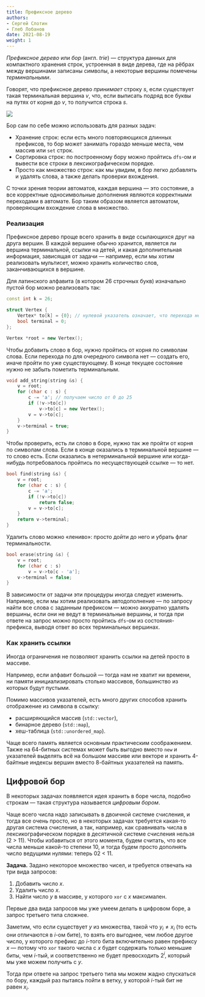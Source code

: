 ```yaml
---
title: Префиксное дерево
authors:
- Сергей Слотин
- Глеб Лобанов
date: 2021-08-19
weight: 1
---
```


*Префиксное дерево* или *бор* (англ. *trie*) — структура данных для компактного хранения строк, устроенная в виде дерева, где на рёбрах между вершинами записаны символы, а некоторые вершины помечены *терминальными*.

Говорят, что префиксное дерево *принимает* строку $s$, если существует такая терминальная вершина $v$, что, если выписать подряд все буквы на путях от корня до $v$, то получится строка $s$.

![](../img/trie.png)

Бор сам по себе можно использовать для разных задач:

- Хранение строк: если есть много повторяющихся длинных префиксов, то бор может занимать гораздо меньше места, чем массив или `set` строк.
- Сортировка строк: по построенному бору можно пройтись `dfs`-ом и вывести все строки в лексикографическом порядке.
- Просто как множество строк: как мы увидим, в бор легко добавлять и удалять слова, а также делать проверки вхождения.

С точки зрения теории автоматов, каждая вершина — это состояние, а все корректные односимвольные дополнения являются корректными переходами в автомате. Бор таким образом является автоматом, проверяющим вхождение слова в множество.

### Реализация

Префиксное дерево проще всего хранить в виде ссылающихся друг на друга вершин. В каждой вершине обычно хранится, является ли вершина терминальной, ссылки на детей, и какая дополнительная информация, зависящая от задачи — например, если мы хотим реализовать мультисет, можно хранить количество слов, заканчивающихся в вершине.

Для латинского алфавита (в котором 26 строчных букв) изначально пустой бор можно реализовать так:

```c++
const int k = 26;

struct Vertex {
    Vertex* to[k] = {0}; // нулевой указатель означает, что перехода нет
    bool terminal = 0;
};

Vertex *root = new Vertex();
```

Чтобы добавить слово в бор, нужно пройтись от корня по символам слова. Если перехода по для очередного символа нет — создать его, иначе пройти по уже существующему. В конце текущее состояние нужно не забыть пометить терминальным.

```c++
void add_string(string &s) {
    v = root;
    for (char c : s) {
        c -= 'a'; // получаем число от 0 до 25
        if (!v->to[c]) 
            v->to[c] = new Vertex();
        v = v->to[c];
    }
    v->terminal = true;
}
```

Чтобы проверить, есть ли слово в боре, нужно так же пройти от корня по символам слова. Если в конце оказались в терминальной вершине — то слово есть. Если оказались в нетерминальной вершине или когда-нибудь потребовалось пройтись по несуществующей ссылке — то нет.

```c++
bool find(string &s) {
    v = root;
    for (char c : s) {
        c -= 'a';
        if (!v->to[c])
            return false;
        v = v->to[c];
    }
    return v->terminal;
}
```

Удалить слово можно «лениво»: просто дойти до него и убрать флаг терминальности.

```c++
bool erase(string &s) {
    v = root;
    for (char c : s)
        v = v->to[c - 'a'];
    v->terminal = false;
}
```

В зависимости от задачи эти процедуры иногда следует изменить. Например, если мы хотим реализовать автодополнение — по запросу найти все слова с заданным префиксом — можно аккуратно удалять вершины, если они не ведут в терминальные вершины, и тогда при ответе на запрос можно просто пройтись `dfs`-ом из состояния-префикса, выводя ответ во всех терминальных вершинах.

### Как хранить ссылки

Иногда ограничения не позволяют хранить ссылки на детей просто в массиве. 

Например, если алфавит большой — тогда нам не хватит ни времени, ни памяти инициализировать столько массивов, большинство из которых будут пустыми.

Помимо массивов указателей, есть много других способов хранить отображение из символа в ссылку:

- расширяющийся массив (`std::vector`),
- бинарное дерево (`std::map`),
- хеш-таблица (`std::unordered_map`).

Чаще всего память является основным практическим соображением. Также на 64-битных системах может быть выгодно вместо `new` и указателей выделять всё на большом массиве или векторе и хранить 4-байтные индексы вершин вместо 8-байтных указателей на память. 

## Цифровой бор

В некоторых задачах появляется идея хранить в боре числа, подобно строкам — такая структура называется *цифровым бором*.

Чаще всего числа надо записывать в двоичной системе счисления, и тогда все очень просто, но в некоторых задачах требуется какая-то другая система счисления, а так, например, как сравнивать числа в лексикографическом порядке в десятичной системе счисления нельзя (2 > 11). Чтобы избавиться от этого момента, будем считать, что все числа меньше какой-то степени 10, и тогда будем просто дополнять число ведущими нулями: теперь 02 < 11.

**Задача.** Задано некоторое множество чисел, и требуется отвечать на три вида запросов:

1. Добавить число $x$.
2. Удалить число $x$.
3. Найти число $y$ в массиве, у которого `xor` c $x$ максимален.

Первые два вида запросов мы уже умеем делать в цифровом боре, а запрос третьего типа сложнее.

Заметим, что если существует $y$ из множества, такой что $y_i \neq x_i$ (то есть они отличаются в $i$-ом бите), то взять его выгоднее, чем любое другое число, у которого префикс до $i$-того бита включительно равен префиксу $x$ — потому что `xor` такого числа с $x$ будет содержать только меньшие биты, чем $i$-тый, и соответственно не будет превосходить $2^i$, который мы уже можем получить с $y$.

Тогда при ответе на запрос третьего типа мы можем жадно спускаться по бору, каждый раз пытаясь пойти в ветку, у которой $i$-тый бит не равен $x_i$.
